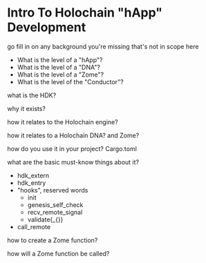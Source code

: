 
# Intro To Holochain "hApp" Development

go fill in on any background you're missing that's not in scope here

- What is the level of a "hApp"?
- What is the level of a "DNA"?
- What is the level of a "Zome"?
- What is the level of the "Conductor"?

what is the HDK? 

why it exists? 

how it relates to the Holochain engine?

how it relates to a Holochain DNA? and Zome?

how do you use it in your project? Cargo.toml


what are the basic must-know things about it?
- hdk_extern
- hdk_entry
- "hooks", reserved words
  - init
  - genesis_self_check
  - recv_remote_signal
  - validate{_{}}
- call_remote

how to create a Zome function?

how will a Zome function be called?

